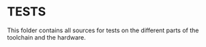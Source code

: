 

TESTS
=========================

This folder contains all sources for tests on the different parts of the toolchain and the hardware.
